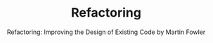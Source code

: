 ---
title: Refactoring
subtitle: "Refactoring: Improving the Design of Existing Code by Martin Fowler"
image: "../imgs/reBuy.webp"
link: https://github.com/HugoMatilla/Refactoring-Summary
buttonTitle: VISIT SUMMARY
priority: 1
badges: [summary]
categories: [open, book]
---  